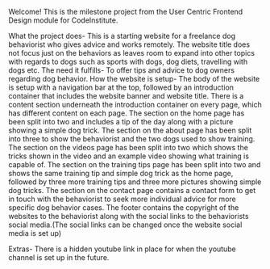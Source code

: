 Welcome!
This is the milestone project from the User Centric Frontend Design module for CodeInstitute.

What the project does-
This is a starting website for a freelance dog behaviorist who gives advice and works remotely.
The website title does not focus just on the behaviors as leaves room to expand into other topics with regards to dogs such as sports with dogs, dog diets, travelling with dogs etc.
The need it fulfills-
To offer tips and advice to dog owners regarding dog behavior.
How the website is setup-
The body of the website is setup with a navigation bar at the top, followed by an introduction container that includes the website banner and website title.
There is a content section underneath the introduction container on every page, which has different content on each page.
The section on the home page has been split into two and includes a tip of the day along with a picture showing a simple dog trick.
The section on the about page has been split into three to show the behaviorist and the two dogs used to show training.
The section on the videos page has been split into two which shows the tricks shown in the video and an example video showing what training is capable of.
The section on the training tips page has been split into two and shows the same training tip and simple dog trick as the home page, followed by three more training tips and three more pictures showing simple dog tricks.
The section on the contact page contains a contact form to get in touch with the behaviorist to seek more individual advice for more specific dog behavior cases.
The footer contains the copyright of the websites to the behaviorist along with the social links to the behaviorists social media.(The social links can be changed once the website social media is set up)


Extras-
There is a hidden youtube link in place for when the youtube channel is set up in the future.
